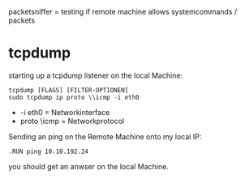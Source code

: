 
packetsniffer = testing if remote machine allows systemcommands / packets

# tcpdump

starting up  a tcpdump listener on the local Machine:

```
tcpdump [FLAGS] [FILTER-OPTIONEN] 
sudo tcpdump ip proto \\icmp -i eth0
```

-   -i eth0 = Networkinterface
-   proto \\icmp = Networkprotocol

Sending an ping on the Remote Machine onto my local IP:

```
.RUN ping 10.10.192.24
```

you should get an anwser on the local Machine.
